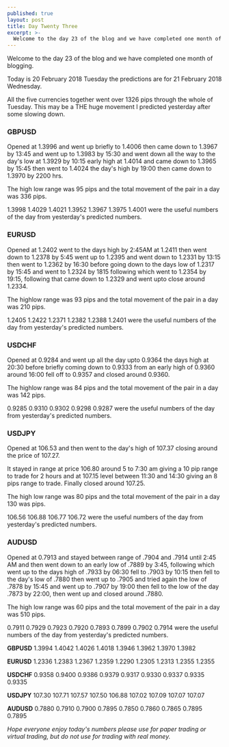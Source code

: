 ```yaml
---
published: true
layout: post
title: Day Twenty Three
excerpt: >-
  Welcome to the day 23 of the blog and we have completed one month of blogging.
---
```

Welcome to the day 23 of the blog and we have completed one month of blogging.

Today is 20 February 2018 Tuesday the predictions are for 21 February 2018 Wednesday.

All the five currencies together went over 1326 pips through the whole of Tuesday. This may be a THE huge movement I predicted yesterday after some slowing down. 

### GBPUSD

Opened at 1.3996 and went up briefly to 1.4006 then came down to 1.3967 by 13:45 and went up to 1.3983 by 15:30 and went down all the way to the day's low at 1.3929 by 10:15 early high at 1.4014 and came down to 1.3965 by 15:45 then went to 1.4024 the day's high by 19:00 then came down to 1.3970 by 2200 hrs.

The high low range was 95 pips and the total movement of the pair in a day was 336 pips.

1.3998    1.4029    1.4021    1.3952    1.3967    1.3975    1.4001 were the useful numbers of the day from yesterday's predicted numbers.

### EURUSD

Opened at 1.2402  went to the days high by 2:45AM at 1.2411 then went down to 1.2378 by 5:45 went up to 1.2395 and went down to 1.2331 by 13:15 then went to 1.2362 by 16:30 before going down to the days low of 1.2317 by 15:45 and went to  1.2324 by 1815 following which went to 1.2354 by 19:15, following that came down to 1.2329 and went upto close around 1.2334.

The highlow range was 93 pips and the total movement of the pair in a day was 210 pips. 

1.2405    1.2422    1.2371    1.2382    1.2388    1.2401 were the useful numbers of the day from yesterday's predicted numbers.

### USDCHF

Opened at 0.9284 and went up all the day upto 0.9364 the days high at 20:30 before briefly coming down to 0.9333 from an early high of 0.9360 around 16:00 fell off to 0.9357 and closed around 0.9360.

The highlow range was 84 pips and the total movement of the pair in a day was 142 pips.

0.9285    0.9310    0.9302    0.9298    0.9287 were the useful numbers of the day from yesterday's predicted numbers.

### USDJPY

Opened at 106.53 and then went to the day's high of 107.37 closing around the price of 107.27.

It stayed in range at price 106.80 around 5 to 7:30 am giving a 10 pip range to trade for 2 hours and at 107.15 level between 11:30 and 14:30 giving an 8 pips range to trade. Finally closed around 107.25.

The high low range was 80 pips and the total movement of the pair in a day 130 was pips.

106.56  106.88    106.77    106.72 were the useful numbers of the day from yesterday's predicted numbers.

### AUDUSD

Opened at 0.7913 and stayed between range of .7904 and .7914 until 2:45 AM and then went down to an early low of .7889 by 3:45, following which went up to the days high of .7933 by 06:30 fell to .7903 by 10:15 then fell to the day's low of .7880 then went up to .7905 and tried again the low of .7878 by 15:45 and went up to .7907 by 19:00 then fell to the low of the day .7873 by 22:00, then went up and closed around .7880.

The high low range was 60 pips and the total movement of the pair in a day was 510 pips.

0.7911    0.7929    0.7923    0.7920    0.7893    0.7899    0.7902    0.7914 were the useful numbers of the day from yesterday's predicted numbers.

**GBPUSD**  1.3994    1.4042    1.4026    1.4018    1.3946    1.3962    1.3970    1.3982  

**EURUSD** 1.2336    1.2383    1.2367    1.2359    1.2290    1.2305    1.2313    1.2355 1.2355  

**USDCHF** 0.9358    0.9400    0.9386    0.9379    0.9317    0.9330    0.9337    0.9335  0.9335

**USDJPY** 107.30    107.71    107.57    107.50    106.88    107.02    107.09    107.07 107.07

**AUDUSD** 0.7880    0.7910    0.7900    0.7895    0.7850    0.7860    0.7865    0.7895 0.7895

_Hope everyone enjoy today's numbers please use for paper trading or virtual trading, but do not use for trading with real money._